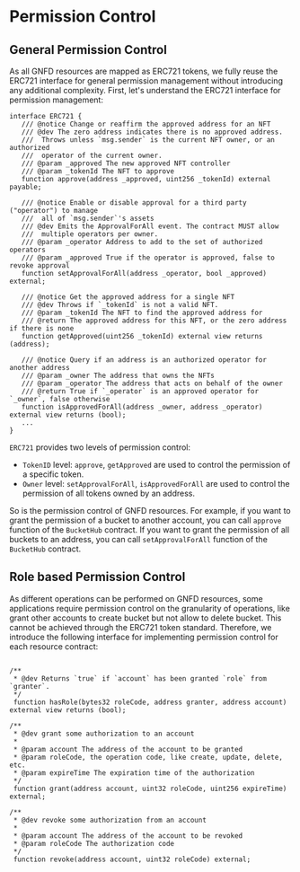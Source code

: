 # Permission Control 

## General Permission Control
As all GNFD resources are mapped as ERC721 tokens, we fully reuse the ERC721 interface
for general permission management without introducing any additional complexity.
First, let's understand the ERC721 interface for permission management:

```solidity
interface ERC721 {
   /// @notice Change or reaffirm the approved address for an NFT
   /// @dev The zero address indicates there is no approved address.
   ///  Throws unless `msg.sender` is the current NFT owner, or an authorized
   ///  operator of the current owner.
   /// @param _approved The new approved NFT controller
   /// @param _tokenId The NFT to approve
   function approve(address _approved, uint256 _tokenId) external payable;

   /// @notice Enable or disable approval for a third party ("operator") to manage
   ///  all of `msg.sender`'s assets
   /// @dev Emits the ApprovalForAll event. The contract MUST allow
   ///  multiple operators per owner.
   /// @param _operator Address to add to the set of authorized operators
   /// @param _approved True if the operator is approved, false to revoke approval
   function setApprovalForAll(address _operator, bool _approved) external;

   /// @notice Get the approved address for a single NFT
   /// @dev Throws if `_tokenId` is not a valid NFT.
   /// @param _tokenId The NFT to find the approved address for
   /// @return The approved address for this NFT, or the zero address if there is none
   function getApproved(uint256 _tokenId) external view returns (address);

   /// @notice Query if an address is an authorized operator for another address
   /// @param _owner The address that owns the NFTs
   /// @param _operator The address that acts on behalf of the owner
   /// @return True if `_operator` is an approved operator for `_owner`, false otherwise
   function isApprovedForAll(address _owner, address _operator) external view returns (bool);
   ...
}
```

`ERC721` provides two levels of permission control:
- `TokenID` level: `approve`, `getApproved` are used to control the permission of a specific token.
- `Owner` level: `setApprovalForAll`, `isApprovedForAll` are used to control the permission of all tokens owned by an address.

So is the permission control of GNFD resources. For example, if you want to grant the permission of a bucket to another account,
you can call `approve` function of the `BucketHub` contract. If you want to grant the permission of all buckets to an address,
you can call `setApprovalForAll` function of the `BucketHub` contract.


## Role based Permission Control

As different operations can be performed on GNFD resources, some applications require permission control on the
granularity of operations, like grant other accounts to create bucket but not allow to delete bucket. This cannot
be achieved through the ERC721 token standard. Therefore,
we introduce the following interface for implementing permission control for each resource contract:

```solidity

/**
 * @dev Returns `true` if `account` has been granted `role` from `granter`.
 */
 function hasRole(bytes32 roleCode, address granter, address account) external view returns (bool);

/**
 * @dev grant some authorization to an account
 *
 * @param account The address of the account to be granted
 * @param roleCode, the operation code, like create, update, delete, etc.
 * @param expireTime The expiration time of the authorization
 */
 function grant(address account, uint32 roleCode, uint256 expireTime) external;

/**
 * @dev revoke some authorization from an account
 *
 * @param account The address of the account to be revoked
 * @param roleCode The authorization code
 */
 function revoke(address account, uint32 roleCode) external;
```